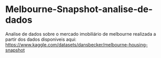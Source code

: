 # Melbourne-Snapshot-analise-de-dados
Analise de dados sobre o mercado imobiliário de melbourne realizada a partir dos dados disponiveis aqui: https://www.kaggle.com/datasets/dansbecker/melbourne-housing-snapshot
